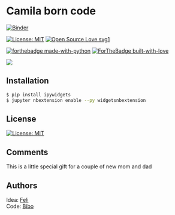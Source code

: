 # Camila born code

[![Binder](https://mybinder.org/badge_logo.svg)](https://bit.ly/camilawasborn)

[![License: MIT](https://img.shields.io/badge/License-MIT-yellow.svg)](https://opensource.org/licenses/MIT) [![Open Source Love svg1](https://badges.frapsoft.com/os/v1/open-source.svg?v=103)](https://github.com/ellerbrock/open-source-badges/)
  
[![forthebadge made-with-python](http://ForTheBadge.com/images/badges/made-with-python.svg)](https://www.python.org/)
[![ForTheBadge built-with-love](http://ForTheBadge.com/images/badges/built-with-love.svg)](https://GitHub.com/brivadeneira/)

![](https://media0.giphy.com/media/GKyCgQROwWRx6g5kpm/giphy.gif?cid=790b76112ce4c9817ce9faf18b90e31b384420d42253c10e&rid=giphy.gif&ct=g)

## Installation

```sh
$ pip install ipywidgets
$ jupyter nbextension enable --py widgetsnbextension
```

## License 
[![License: MIT](https://img.shields.io/badge/License-MIT-yellow.svg)](https://opensource.org/licenses/MIT)

## Comments
This is a little special gift for a couple of new mom and dad

## Authors
Idea: [Feli](https://twitter.com/lisax525)  
Code: [Bibo](https://twitter.com/31b1ana)  